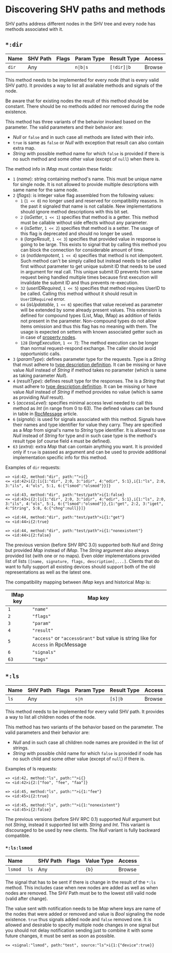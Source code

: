 # Discovering SHV paths and methods

SHV paths address different nodes in the SHV tree and every node has methods
associated with it.

## `*:dir`

| Name  | SHV Path | Flags | Param Type | Result Type | Access |
|-------|----------|-------|------------|-------------|--------|
| `dir` | Any      |       | `n\|b\|s`  | `[!dir]\|b` | Browse |

This method needs to be implemented for every node (that is every valid SHV
path). It provides a way to list all available methods and signals of the node.

Be aware that for existing nodes the result of this method should be constant.
There should be no methods added nor removed during the node existence.

This method has three variants of the behavior invoked based on the parameter.
The valid parameters and their behavior are:

* *Null* or `false` and in such case all methods are listed with their info.
* `true` is same as `false` or *Null* with exception that result can also
  contain extra map.
* *String* with possible method name for which `false` is provided if there is
  no such method and some other value (except of `null`) when there is.

The method info in *IMap* must contain these fields:

* `1` (*name*): string containing method's name. This must be unique name for
  single node. It is not allowed to provide multiple descriptions with same name
  for the same node.
* `2` (*flags*): is integer value flag assembled from the following values:
  * `1` (`1 << 0`) no longer used and reserved for compatibility reasons. In the
    past it signaled that name is not callable. New implementations should
    ignore method descriptions with this bit set.
  * `2` (*isGetter*, `1 << 1`) specifies that method is a getter. This method
    must be callable without side effects without any parameter.
  * `4` (*isSetter*, `1 << 2`) specifies that method is a setter. The usage of
    this flag is deprecated and should no longer be used.
  * `8` (*largeResult*, `1 << 3`) specifies that provided value in response is
    going to be large. This exists to signal that by calling this method you can
    block the connection for considerable amount of time.
  * `16` (*notIdempotent*, `1 << 4`) specifies that method is not idempotent.
    Such method can't be simply called but instead needs to be called first
    without parameter to get unique submit ID that needs to be used in argument
    for real call. This unique submit ID prevents from same request being
    handled multiple times because first execution will invalidate the submit ID
    and thus prevents re-execution.
  * `32` (*userIDRequired*, `1 << 5`) specifies that method requires UserID to
    be called. Calling this method without it should result in `UserIDRequired`
    error.
  * `64` (*isUpdatable*, `1 << 6`) specifies that value received as parameter
    will be extended by some already present values. This extension is defined
    for compound types (List, Map, IMap) as addition of fields not present in
    the parameter. Non-compound types do not allow items omission and thus this
    flag has no meaning with them. The usage is expected on setters with known
    associated getter such as in case of [property nodes](./property.md).
  * `128` (*longExecution*, `1 << 7`): The method execution can be longer than
    normal request-respond exchange. The caller should avoid opportunistic
    calls.
* `3` (*paramType*): defines parameter type for the requests. Type is a *String*
  that must adhere to [type description definition](../rpctypes.md). It can be
  missing or have value *Null* instead of *String* if method takes no parameter
  (which is same as taking parameter *Null*).
* `4` (*resultType*): defines result type for the responses. The is a *String*
  that must adhere to [type description definition](../rpctypes.md). It can be
  missing or have value *Null* instead of *String* if method provides no value
  (which is same as providing *Null* result).
* `5` (*accessLevel*): specifies minimal access level needed to call this method
  as *Int* (in range from 0 to 63). The defined values can be found in table in
  [RpcMessage](../rpcmessage.md) article.
* `6` (*signals*): is used for signals associated with this method. Signals have
  their names and type identifier for value they carry. They are specified as a
  *Map* from signal's name to *String* type identifier. It is allowed to use
  *Null* instead of *String* for type and in such case type is the method's
  result type (of
  course field `4` must be defined).
* `63` (*extra*): extra *Map* that can contain anything you want. It is provided
  only if `true` is passed as argument and can be used to provide additional
  implementation specific info for this method.

Examples of `dir` requests:

```
=> <id:42, method:"dir", path:"">i{}
<= <id:42>i{2:[i{1:"dir", 2:0, 3:"idir", 4:"odir", 5:1},i{1:"ls", 2:0, 3:"ils", 4:"ols", 5:1, 6:{"lsmod":"olsmod"}}]}
```
```
=> <id:43, method:"dir", path:"test/path">i{1:false}
<= <id:43>i{2:[i{1:"dir", 2:0, 3:"idir", 4:"odir", 5:1},i{1:"ls", 2:0, 3:"ils", 4:"ols", 5:1, 6:{"lsmod":"olsmod"}},{1:"get", 2:2, 3:"iget", 4:"String", 5:8, 6:{"chng":null}}]}
```
```
=> <id:44, method:"dir", path:"test/path">i{1:"get"}
<= <id:44>i{2:true}
```
```
=> <id:44, method:"dir", path:"test/path">i{1:"nonexistent"}
<= <id:44>i{2:false}
```

The previous version (before SHV RPC 3.0) supported both *Null* and *String* but
provided *Map* instead of *IMap*. The *String* argument also always provided
list (with one or no maps). Even older implementations provided list of lists
`[[name, signature, flags, description],...]`. Clients that do want to fully
support all existing devices should support both of the old representations as
well as the latest one.

The compatibility mapping between *IMap* keys and historical *Map* is:

| IMap key | Map key                                                                           |
|----------|-----------------------------------------------------------------------------------|
| `1`      | `"name"`                                                                          |
| `2`      | `"flags"`                                                                         |
| `3`      | `"param"`                                                                         |
| `4`      | `"result"`                                                                        |
| `5`      | `"access"` or `"accessGrant"` but value is string like for `Access` in RpcMessage |
| `6`      | `"signals"`                                                                        |
| `63`     | `"tags"`                                                                        |

## `*:ls`

| Name | SHV Path | Flags | Param Type | Result Type | Access |
|------|----------|-------|------------|-------------|--------|
| `ls` | Any      |       | `s\|n`     | `[s]\|b`    | Browse |

This method needs to be implemented for every valid SHV path. It provides a way
to list all children nodes of the node.

This method has two variants of the behavior based on the parameter. The valid
parameters and their behavior are:

* *Null* and in such case all children node names are provided in the
  list of strings.
* *String* with possible child name for which `false` is provided if node has
  no such child and some other value (except of `null`) if there is.

Examples of ls requests:

```
=> <id:42, method:"ls", path:"">i{}
<= <id:42>i{2:["foo", "fee", "faa"]}
```
```
=> <id:45, method:"ls", path:"">i{1:"fee"}
<= <id:45>i{2:true}
```
```
=> <id:45, method:"ls", path:"">i{1:"nonexistent"}
<= <id:45>i{2:false}
```

The previous versions (before SHV RPC 0.1) supported *Null* argument but not
*String*, instead it supported list with *String* and *Int*. This variant is
discouraged to be used by new clients. The *Null* variant is fully backward
compatible.

### `*:ls:lsmod`

| Name    |      | SHV Path | Flags | Value Type | Access |
|---------|------|----------|-------|------------|--------|
| `lsmod` | `ls` | Any      |       | `{b}`      | Browse |

The signal that has to be sent if there is change in the result of the `*:ls`
method. This includes case when new nodes are added as well as when nodes are
removed. The SHV Path must be to the lowest still valid node (valid after
change).

The value sent with notification needs to be *Map* where keys are name of the
nodes that were added or removed and value is *Bool* signaling the node
existence. `true` thus signals added node and `false` removed one. It is allowed
and desirable to specify multiple node changes in one signal but you should not
delay notification sending just to combine it with some future changes, it must
be sent as soon as possible.

```
<= <signal:"lsmod", path:"test", source:"ls">i{1:{"device":true}}
```
